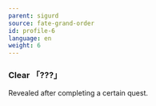 ```yaml
---
parent: sigurd
source: fate-grand-order
id: profile-6
language: en
weight: 6
---
```


### Clear 「???」

Revealed after completing a certain quest.
